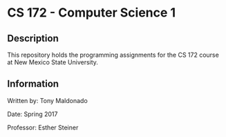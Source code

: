 # CS 172 - Computer Science 1 

## Description
This repository holds the programming assignments for the CS 172 course at New Mexico State University.

## Information
Written by: Tony Maldonado

Date: Spring 2017

Professor: Esther Steiner
